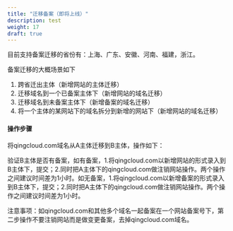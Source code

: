 ```yaml
---
title: "迁移备案（即将上线）"
description: test
weight: 17
draft: true
---
```


目前支持备案迁移的省份有：上海、广东、安徽、河南、福建，浙江。

备案迁移的大概场景如下

1. 跨省迁出主体（新增网站的主体迁移）
2. 迁移域名到一个已备案主体下（新增网站的域名迁移）
3. 迁移域名到未备案主体下（新增备案的域名迁移）
4. 将一个主体的某网站下的域名拆分到新增的网站下（新增网站的域名迁移）

#### 操作步骤

将qingcloud.com域名从A主体迁移到B主体，操作如下：

验证B主体是否有备案，如有备案，1.将qingcloud.com以新增网站的形式录入到B主体下，提交；2.同时把A主体下的qingcloud.com做注销网站操作。两个操作之间建议时间差为1小时。如无备案，1.将qingcloud.com以新增备案的形式录入到B主体下，提交；2.同时把A主体下的qingcloud.com做注销网站操作。两个操作之间建议时间差为1小时。

注意事项：如qingcloud.com和其他多个域名一起备案在一个网站备案号下，第二步操作不要注销网站而是做变更备案，去掉qingcloud.com域名。

